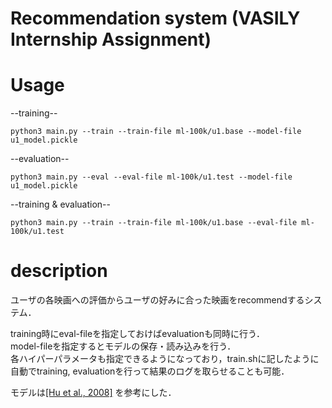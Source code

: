 Recommendation system (VASILY Internship Assignment)
======

# Usage

--training--
```
python3 main.py --train --train-file ml-100k/u1.base --model-file u1_model.pickle
```

--evaluation--
```
python3 main.py --eval --eval-file ml-100k/u1.test --model-file u1_model.pickle
```

--training & evaluation--
```
python3 main.py --train --train-file ml-100k/u1.base --eval-file ml-100k/u1.test
```

# description
ユーザの各映画への評価からユーザの好みに合った映画をrecommendするシステム．

training時にeval-fileを指定しておけばevaluationも同時に行う．  
model-fileを指定するとモデルの保存・読み込みを行う．  
各ハイパーパラメータも指定できるようになっており，train.shに記したように  
自動でtraining, evaluationを行って結果のログを取らせることも可能．  

モデルは[[Hu et al., 2008]](http://yifanhu.net/PUB/cf.pdf)
を参考にした．


